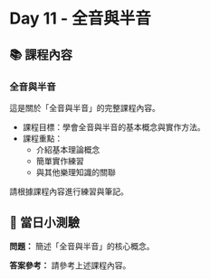 # Day 11 - 全音與半音

## 📚 課程內容

### 全音與半音

這是關於「全音與半音」的完整課程內容。

- 課程目標：學會全音與半音的基本概念與實作方法。
- 課程重點：
  - 介紹基本理論概念
  - 簡單實作練習
  - 與其他樂理知識的關聯

請根據課程內容進行練習與筆記。

## 🎯 當日小測驗

**問題：** 簡述「全音與半音」的核心概念。

**答案參考：** 請參考上述課程內容。